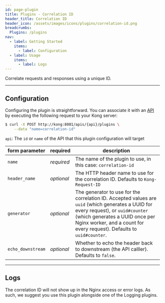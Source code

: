 ```yaml
---
id: page-plugin
title: Plugins - Correlation ID
header_title: Correlation ID
header_icon: /assets/images/icons/plugins/correlation-id.png
breadcrumbs:
  Plugins: /plugins
nav:
  - label: Getting Started
    items:
      - label: Configuration
  - label: Usage
    items:
      - label: Logs
---
```


Correlate requests and responses using a unique ID.

----

## Configuration

Configuring the plugin is straightforward. You can associate it with an [API][api-object] by executing the following request to your Kong server:

```bash
$ curl -X POST http://kong:8001/apis/{api}/plugins \
    --data "name=correlation-id"
```

`api`: The `id` or `name` of the API that this plugin configuration will target

form parameter      | required     | description
---                 | ---          | ---
`name`              | *required*   | The name of the plugin to use, in this case: `correlation-id`
`header_name`       | *optional*   | The HTTP header name to use for the correlation ID. Defaults to `Kong-Request-ID`
`generator  `       | *optional*   | The generator to use for the correlation ID. Accepted values are `uuid` (which generates a UUID for every request), or `uuid#counter` (which generates a UUID once per Nginx worker, and a count for every request). Defaults to `uuid#counter`.
`echo_downstream`   | *optional*   | Whether to echo the header back to downstream (the API calller). Defaults to `false`.

[api-object]: /docs/latest/admin-api/#api-object
[configuration]: /docs/latest/configuration
[consumer-object]: /docs/latest/admin-api/#consumer-object
[faq-authentication]: /about/faq/#how-can-i-add-an-authentication-layer-on-a-microservice/api?

----

## Logs

The correlation ID will not show up in the Nginx access or error logs. As such, we suggest you use this plugin alongside one of the Logging plugins.
